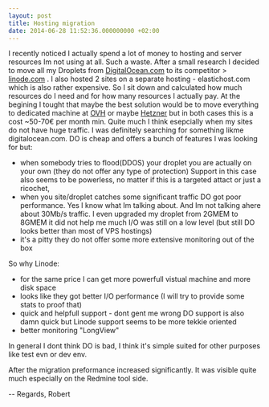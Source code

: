 ```yaml
---
layout: post
title: Hosting migration
date: 2014-06-28 11:52:36.000000000 +02:00
---
```

I recently noticed I actually spend a lot of money to hosting and server resources Im not using at all. Such a waste. After a small research I decided to move all my Droplets from [DigitalOcean.com](https://www.digitalocean.com/) to its competitor > [linode.com](https://www.linode.com) . I also hosted 2 sites on a separate hosting - elastichost.com which is also rather expensive. 
So I sit down and calculated how much resources do I need and for how many resources I actually pay. 
At the begining I tought that maybe the best solution would be to move everything to dedicated machine at [OVH](ovh.de) or maybe [Hetzner](hetzner.de) but in both cases this is a cost ~50-70€ per month min. Quite much I think esepcially when my sites do not have huge traffic.
I was definitely searching for something likme digitalocean.com. DO is cheap and offers a bunch of features I was looking for but:
  - when somebody tries to flood(DDOS) your droplet you are actually on your own (they do not offer any type of protection) Support in this case also seems to be powerless, no matter if this is a targeted attact or just a ricochet,
  - when you site/droplet catches some significant traffic DO got poor performance. Yes I know what Im talking about. And Im not talking ahere about 30Mb/s traffic. I even upgraded my droplet from 2GMEM to 8GMEM it did not help me much I/O was still on a low level (but still DO looks better than most of VPS hostings)
  - it's a pitty they do not offer some more extensive monitoring out of the box
 
 So why Linode:
  - for the same price I can get more powerfull vistual machine and more disk space 
  - looks like they got better I/O performance (I will try to provide some stats to proof that)
  - quick and helpfull support - dont gent me wrong DO support is also damn quick but Linode support seems to be more tekkie oriented
  - better monitoring "LongView"


In general I dont think DO is bad, I think it's simple suited for other purposes like test evn or dev env.

After the migration preformance increased significantly. 
It was visible quite much especially on the Redmine tool side.



--
Regards,
Robert
